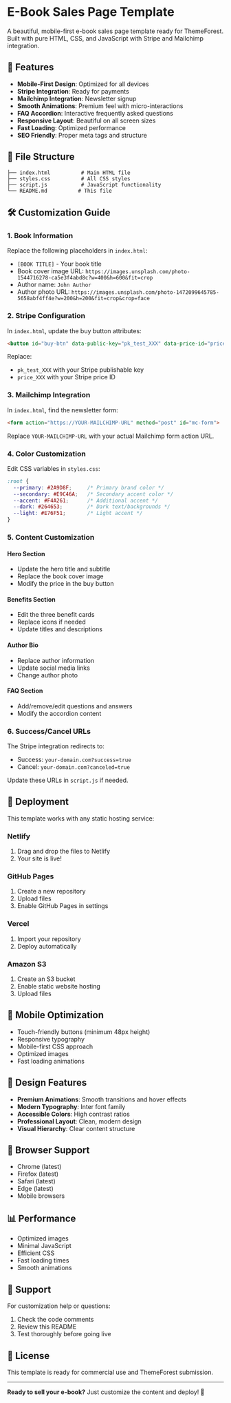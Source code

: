 # E-Book Sales Page Template

A beautiful, mobile-first e-book sales page template ready for ThemeForest. Built with pure HTML, CSS, and JavaScript with Stripe and Mailchimp integration.

## 🚀 Features

- **Mobile-First Design**: Optimized for all devices
- **Stripe Integration**: Ready for payments
- **Mailchimp Integration**: Newsletter signup
- **Smooth Animations**: Premium feel with micro-interactions
- **FAQ Accordion**: Interactive frequently asked questions
- **Responsive Layout**: Beautiful on all screen sizes
- **Fast Loading**: Optimized performance
- **SEO Friendly**: Proper meta tags and structure

## 📁 File Structure

```
├── index.html          # Main HTML file
├── styles.css          # All CSS styles
├── script.js           # JavaScript functionality
└── README.md          # This file
```

## 🛠️ Customization Guide

### 1. Book Information
Replace the following placeholders in `index.html`:

- `[BOOK TITLE]` - Your book title
- Book cover image URL: `https://images.unsplash.com/photo-1544716278-ca5e3f4abd8c?w=400&h=600&fit=crop`
- Author name: `John Author`
- Author photo URL: `https://images.unsplash.com/photo-1472099645785-5658abf4ff4e?w=200&h=200&fit=crop&crop=face`

### 2. Stripe Configuration
In `index.html`, update the buy button attributes:

```html
<button id="buy-btn" data-public-key="pk_test_XXX" data-price-id="price_XXX">
```

Replace:
- `pk_test_XXX` with your Stripe publishable key
- `price_XXX` with your Stripe price ID

### 3. Mailchimp Integration
In `index.html`, find the newsletter form:

```html
<form action="https://YOUR-MAILCHIMP-URL" method="post" id="mc-form">
```

Replace `YOUR-MAILCHIMP-URL` with your actual Mailchimp form action URL.

### 4. Color Customization
Edit CSS variables in `styles.css`:

```css
:root {
  --primary: #2A9D8F;     /* Primary brand color */
  --secondary: #E9C46A;   /* Secondary accent color */
  --accent: #F4A261;      /* Additional accent */
  --dark: #264653;        /* Dark text/backgrounds */
  --light: #E76F51;       /* Light accent */
}
```

### 5. Content Customization

#### Hero Section
- Update the hero title and subtitle
- Replace the book cover image
- Modify the price in the buy button

#### Benefits Section
- Edit the three benefit cards
- Replace icons if needed
- Update titles and descriptions

#### Author Bio
- Replace author information
- Update social media links
- Change author photo

#### FAQ Section
- Add/remove/edit questions and answers
- Modify the accordion content

### 6. Success/Cancel URLs
The Stripe integration redirects to:
- Success: `your-domain.com?success=true`
- Cancel: `your-domain.com?canceled=true`

Update these URLs in `script.js` if needed.

## 🚀 Deployment

This template works with any static hosting service:

### Netlify
1. Drag and drop the files to Netlify
2. Your site is live!

### GitHub Pages
1. Create a new repository
2. Upload files
3. Enable GitHub Pages in settings

### Vercel
1. Import your repository
2. Deploy automatically

### Amazon S3
1. Create an S3 bucket
2. Enable static website hosting
3. Upload files

## 📱 Mobile Optimization

- Touch-friendly buttons (minimum 48px height)
- Responsive typography
- Mobile-first CSS approach
- Optimized images
- Fast loading animations

## 🎨 Design Features

- **Premium Animations**: Smooth transitions and hover effects
- **Modern Typography**: Inter font family
- **Accessible Colors**: High contrast ratios
- **Professional Layout**: Clean, modern design
- **Visual Hierarchy**: Clear content structure

## 🔧 Browser Support

- Chrome (latest)
- Firefox (latest)
- Safari (latest)
- Edge (latest)
- Mobile browsers

## 📊 Performance

- Optimized images
- Minimal JavaScript
- Efficient CSS
- Fast loading times
- Smooth animations

## 🤝 Support

For customization help or questions:
1. Check the code comments
2. Review this README
3. Test thoroughly before going live

## 📄 License

This template is ready for commercial use and ThemeForest submission.

---

**Ready to sell your e-book?** Just customize the content and deploy! 🚀
